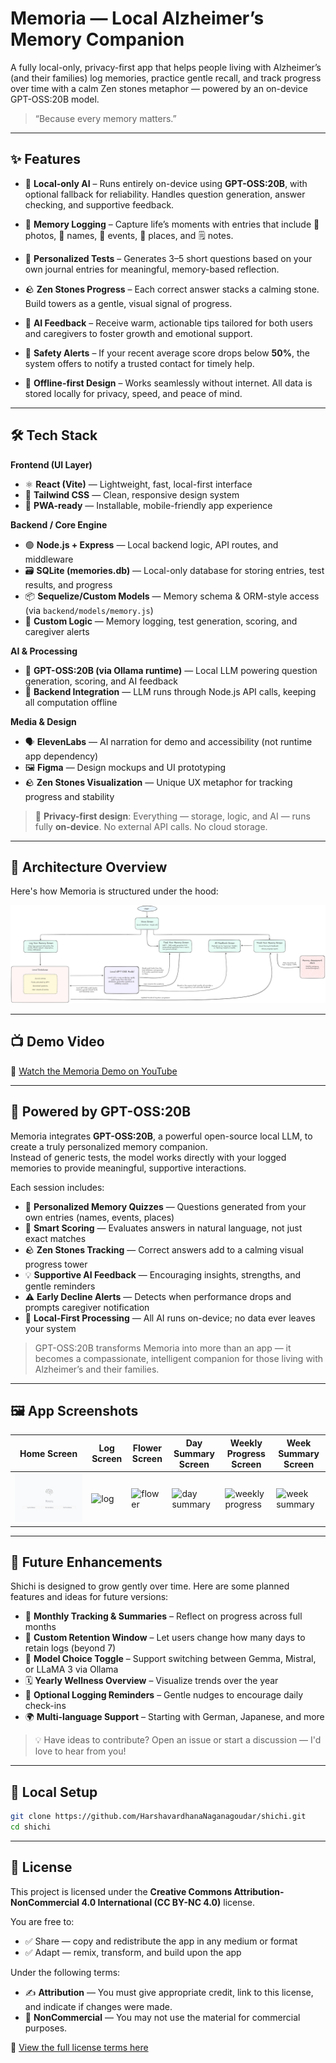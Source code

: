 # Memoria — Local Alzheimer’s Memory Companion

A fully local-only, privacy-first app that helps people living with Alzheimer’s (and their families) log memories, practice gentle recall, and track progress over time with a calm Zen stones metaphor — powered by an on-device GPT-OSS:20B model.

> “Because every memory matters.”

---

## ✨ Features

- 🧠 **Local-only AI** – Runs entirely on-device using **GPT-OSS:20B**, with optional fallback for reliability. Handles question generation, answer checking, and supportive feedback.

- 📝 **Memory Logging** – Capture life’s moments with entries that include 📸 photos, 🧍 names, 📅 events, 📍 places, and 🗒️ notes.

- 🎯 **Personalized Tests** – Generates 3–5 short questions based on your own journal entries for meaningful, memory-based reflection.

- 🪨 **Zen Stones Progress** – Each correct answer stacks a calming stone. Build towers as a gentle, visual signal of progress.

- 💬 **AI Feedback** – Receive warm, actionable tips tailored for both users and caregivers to foster growth and emotional support.

- 🚨 **Safety Alerts** – If your recent average score drops below **50%**, the system offers to notify a trusted contact for timely help.

- 📴 **Offline-first Design** – Works seamlessly without internet. All data is stored locally for privacy, speed, and peace of mind.

---

## 🛠️ Tech Stack

**Frontend (UI Layer)**  
- ⚛️ **React (Vite)** — Lightweight, fast, local-first interface  
- 🎨 **Tailwind CSS** — Clean, responsive design system  
- 📱 **PWA-ready** — Installable, mobile-friendly app experience  

**Backend / Core Engine**  
- 🟢 **Node.js + Express** — Local backend logic, API routes, and middleware  
- 🗃️ **SQLite (memories.db)** — Local-only database for storing entries, test results, and progress  
- 📦 **Sequelize/Custom Models** — Memory schema & ORM-style access (via `backend/models/memory.js`)  
- 🧩 **Custom Logic** — Memory logging, test generation, scoring, and caregiver alerts  

**AI & Processing**  
- 🤖 **GPT-OSS:20B (via Ollama runtime)** — Local LLM powering question generation, scoring, and AI feedback  
- 🔄 **Backend Integration** — LLM runs through Node.js API calls, keeping all computation offline  

**Media & Design**  
- 🗣️ **ElevenLabs** — AI narration for demo and accessibility (not runtime app dependency)  
- 🖼️ **Figma** — Design mockups and UI prototyping  
- 🪨 **Zen Stones Visualization** — Unique UX metaphor for tracking progress and stability  

> 🔐 **Privacy-first design**: Everything — storage, logic, and AI — runs fully **on-device**. No external API calls. No cloud storage.  


---
## 🧭 Architecture Overview

Here's how Memoria is structured under the hood:

![Architecture Diagram](docs/Architecture.png)

---
## 📺 Demo Video

🎥 [Watch the Memoria Demo on YouTube](https://youtu.be/07mKm7GgE84?si=Mt5-NDHhiJThePcE)

---

## 🧠 Powered by GPT-OSS:20B

Memoria integrates **GPT-OSS:20B**, a powerful open-source local LLM, to create a truly personalized memory companion.  
Instead of generic tests, the model works directly with your logged memories to provide meaningful, supportive interactions.  

Each session includes:  
- 📝 **Personalized Memory Quizzes** — Questions generated from your own entries (names, events, places)  
- 🎯 **Smart Scoring** — Evaluates answers in natural language, not just exact matches  
- 🪨 **Zen Stones Tracking** — Correct answers add to a calming visual progress tower  
- 💡 **Supportive AI Feedback** — Encouraging insights, strengths, and gentle reminders  
- ⚠️ **Early Decline Alerts** — Detects when performance drops and prompts caregiver notification  
- 🔐 **Local-First Processing** — All AI runs on-device; no data ever leaves your system  

> GPT-OSS:20B transforms Memoria into more than an app — it becomes a compassionate, intelligent companion for those living with Alzheimer’s and their families.  


---

## 🖼️ App Screenshots

| Home Screen | Log Screen | Flower Screen | Day Summary Screen | Weekly Progress Screen | Week Summary Screen |
|-------------|---------------|----------------|-------------|---------------|----------------|
| ![Home](assets/Home_screen.png) | ![log](assets/Log_screen.png) | ![flower](assets/Flower_screen.png) | ![day summary](assets/DailySummary_screen.png) | ![weekly progress](assets/Weekly_Progress_screen.png) | ![week summary](assets/WeekSummary_screen.png) |

---
## 🚧 Future Enhancements

Shichi is designed to grow gently over time. Here are some planned features and ideas for future versions:

- 📅 **Monthly Tracking & Summaries** – Reflect on progress across full months
- 📆 **Custom Retention Window** – Let users change how many days to retain logs (beyond 7)
- 🧠 **Model Choice Toggle** – Support switching between Gemma, Mistral, or LLaMA 3 via Ollama
- 🗓️ **Yearly Wellness Overview** – Visualize trends over the year   
- 🔔 **Optional Logging Reminders** – Gentle nudges to encourage daily check-ins  
- 🌍 **Multi-language Support** – Starting with German, Japanese, and more

> 💡 Have ideas to contribute? Open an issue or start a discussion — I'd love to hear from you!

---

## 🚀 Local Setup

```bash
git clone https://github.com/HarshavardhanaNaganagoudar/shichi.git
cd shichi
```
---

## 📄 License

This project is licensed under the **Creative Commons Attribution-NonCommercial 4.0 International (CC BY-NC 4.0)** license.

You are free to:

- ✅ Share — copy and redistribute the app in any medium or format  
- ✅ Adapt — remix, transform, and build upon the app

Under the following terms:

- ✍️ **Attribution** — You must give appropriate credit, link to this license, and indicate if changes were made.  
- 🚫 **NonCommercial** — You may not use the material for commercial purposes.

🔗 [View the full license terms here](https://creativecommons.org/licenses/by-nc/4.0/)
